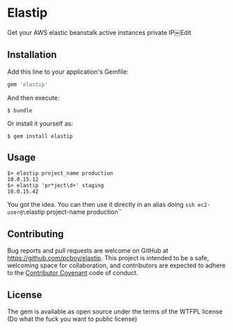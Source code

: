 # Elastip

Get your AWS elastic beanstalk active instances private IP￼Edit

## Installation

Add this line to your application's Gemfile:

```ruby
gem 'elastip'
```

And then execute:

    $ bundle

Or install it yourself as:

    $ gem install elastip

## Usage

```
$> elastip project_name production
10.0.15.12
$> elastip 'pr*ject\d+' staging
10.0.15.42
```

You got the idea. You can then use it directly in an alias doing `ssh ec2-user@\`elastip project-name production\``


## Contributing

Bug reports and pull requests are welcome on GitHub at https://github.com/pcboy/elastip. This project is intended to be a safe, welcoming space for collaboration, and contributors are expected to adhere to the [Contributor Covenant](http://contributor-covenant.org) code of conduct.


## License

The gem is available as open source under the terms of the WTFPL license (Do what the fuck you want to public license)

